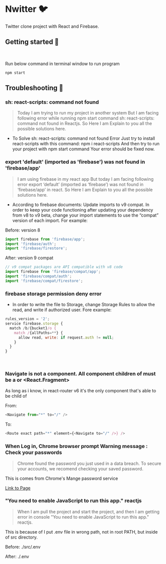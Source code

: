 # Nwitter :bird:

Twitter clone project with React and Firebase.


## Getting started 🚀
</br>

Run below command in terminal window to run program

```shell
npm start
```
  
## Troubleshooting 🎯

### sh: react-scripts: command not found

> Today I am trying to run my project in another system But I am facing following error while running npm start command sh: react-scripts: command not found in Reactjs. So Here I am Explain to you all the possible solutions here.  


- To Solve sh: react-scripts: command not found Error Just try to install react-scripts with this command: npm i react-scripts And then try to run your project with npm start command Your error should be fixed now.


### export 'default' (imported as 'firebase') was not found in 'firebase/app'

> I am using firebase in my react app But today I am facing following error export ‘default’ (imported as ‘firebase’) was not found in ‘firebase/app’ in react. So Here I am Explain to you all the possible solutions here.

- According to firebase documents: Update imports to v9 compat. In order to keep your code functioning after updating your dependency from v8 to v9 beta, change your import statements to use the “compat” version of each import. For example:

Before: version 8
``` javascript
import firebase from 'firebase/app';
import 'firebase/auth';
import 'firebase/firestore';
```

After: version 9 compat
``` javascript
// v9 compat packages are API compatible with v8 code
import firebase from 'firebase/compat/app';
import 'firebase/compat/auth';
import 'firebase/compat/firestore';
```


### firebase storage permission deny error

- In order to write the file to Storage, change Storage Rules to allow the read, and write if authorized user. Fore example:


```javascript
rules_version = '2';
service firebase.storage {
  match /b/{bucket}/o {
    match /{allPaths=**} {
      allow read, write: if request.auth != null;
    }
  }
}
```
<br/>  

### Navigate is not a <Route> component. All component children of <Routes> must be a <Route> or <React.Fragment>
As long as i know, in react-router v6 <Route> it's the only component that's able to be child of <Routes>

From: 
```javascript
<Navigate from="*" to="/" />

```

To: 
```javascript
<Route exact path="*" element={<Navigate to="/" />} />
```


### When Log in, Chrome browser prompt Warning message : Check your passwords
> Chrome found the password you just used in a data breach. To secure your accounts, we recomend checking your saved password.

This is comes from Chrome's Mange password service

[Link to Page](https://support.google.com/chrome/answer/95606?visit_id=637827380826233573-30611931&p=settings_password&rd=1#leak_detection_privacy) 


### "You need to enable JavaScript to run this app." reactjs
> When I am pull the project and start the project, and then I am getting error in console "You need to enable JavaScript to run this app." reactjs. 

This is because of I put .env file in wrong path, not in root PATH, but inside of src directory.

Before:
./src/.env

After: 
./.env


